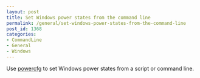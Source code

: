 ```yaml
---
layout: post
title: Set Windows power states from the command line
permalink: /general/set-windows-power-states-from-the-command-line
post_id: 1368
categories:
- CommandLine
- General
- Windows
---
```


Use [powercfg](https://technet.microsoft.com/en-us/library/cc748940(v=ws.10).aspx) to set Windows power states from a script or command line.
